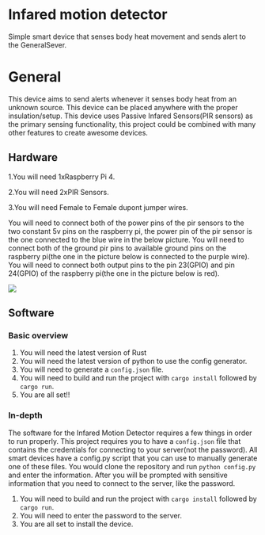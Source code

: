 # Infared motion detector
 Simple smart device that senses body heat movement and sends alert to the GeneralSever.
# General
This device aims to send alerts whenever it senses body heat from an unknown source. This device can be placed anywhere with the proper insulation/setup.
This device uses Passive Infared Sensors(PIR sensors) as the primary sensing functionality, this project could be combined with many other features to create
awesome devices.

## Hardware

1.You will need 1xRaspberry Pi 4.

2.You will need 2xPIR Sensors.

3.You will need Female to Female dupont jumper wires.

You will need to connect both of the power pins of the pir sensors to the two constant 5v pins on the raspberry pi, the power pin of the pir sensor is the one connected to the  blue wire in the below picture. You will need to connect both of the ground pir pins to available ground pins on the raspberry pi(the one in the picture below is connected to the purple wire). You will need to connect both output pins to the pin 23(GPIO) and pin 24(GPIO) of the raspberry pi(the one in the picture below is red). 

<img src = "https://github.com/House-of-IoT/InfaredMotionDetector/blob/master/pir_wiring.png"/>


##  Software

### Basic overview

1. You will need the latest version of Rust
2. You will need the latest version of python to use the config generator.
3. You will need to generate a `config.json` file.
4. You will need to build and run the project with `cargo install` followed by `cargo run`.
5. You are all set!!

### In-depth

The software for the Infared Motion Detector requires a few things in order to run properly. This project requires you to have a `config.json` file that contains the credentials for connecting to your server(not the password). All smart devices have a config.py script that you can use to manually generate one of these files. You would clone the repository and run `python config.py` and enter the information. After you will be prompted with sensitive information that you need to connect to the server, like the password.

1. You will need to build and run the project with `cargo install` followed by `cargo run`.
2. You will need to enter the password to the server.
3. You are all set to install the device.
